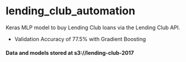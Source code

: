 # lending_club_automation
Keras MLP model to buy Lending Club loans via the Lending Club API.
- Validation Accuracy of 77.5% with Gradient Boosting

#### Data and models stored at s3://lending-club-2017
